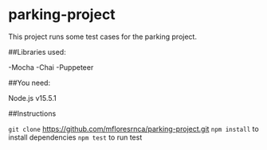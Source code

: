 # parking-project

This project runs some test cases for the parking project.

##Libraries used:

-Mocha
-Chai
-Puppeteer

##You need:

Node.js v15.5.1


##Instructions

`git clone` https://github.com/mfloresrnca/parking-project.git
`npm install` to install dependencies
`npm test` to run test
